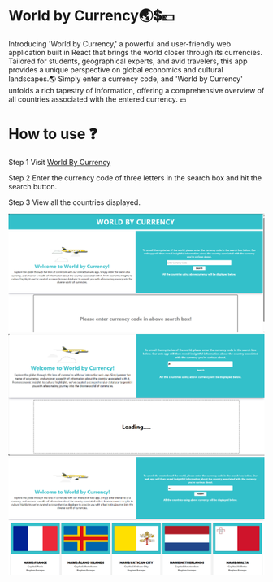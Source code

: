 # World by Currency🌏💲💷

Introducing 'World by Currency,' a powerful and user-friendly web application built in React that brings the world closer through its currencies. Tailored for students, geographical experts, and avid travelers, this app provides a unique perspective on global economics and cultural landscapes.🌎
Simply enter a currency code, and 'World by Currency' unfolds a rich tapestry of information, offering a comprehensive overview of all countries associated with the entered currency. 💷

# How to use ❓
Step 1 
Visit <a href="https://currencyfinder.vercel.app" target="blank">World By Currency<a/> 

Step 2
Enter the currency code of three letters in the search box and hit the search button.

Step 3
View all the countries displayed.

<img src="https://github.com/ShubhamRaut187/currencyfinder/blob/main/src/Images/Home_1.png?raw=true" alt="Home_1"/>


<img src="https://github.com/ShubhamRaut187/currencyfinder/blob/main/src/Images/Home_3.png?raw=true" alt="Home_3"/>


<img src="https://github.com/ShubhamRaut187/currencyfinder/blob/main/src/Images/Home_2.png?raw=true" alt="Home_2"/>
